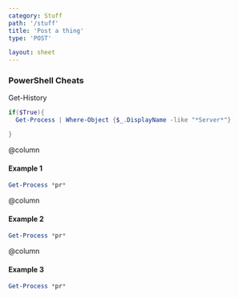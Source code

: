 ```yaml
---
category: Stuff
path: '/stuff'
title: 'Post a thing'
type: 'POST'

layout: sheet
---
```


### PowerShell Cheats

Get-History

```powershell
if($True){
  Get-Process | Where-Object {$_.DisplayName -like "*Server*"}

}

```
@column
#### Example 1

```PowerShell
Get-Process *pr*
```

@column
#### Example 2

```PowerShell
Get-Process *pr*
```

@column
#### Example 3

```PowerShell
Get-Process *pr*
```

